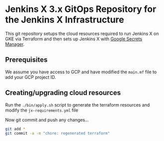 # Jenkins X 3.x GitOps Repository for the Jenkins X Infrastructure

This git repository setups the cloud resources required to run Jenkins X on GKE via Terraform and then sets up Jenkins X with [Google Secrets Manager](https://cloud.google.com/secret-manager).


## Prerequisites

We assume you have access to GCP and have modified the `main.mf` file to add your GCP project ID.

## Creating/upgrading cloud resources

Run the `./bin/apply.sh` script to generate the terraform resources and modify the `jx-requirements.yml` file

Now git commit and push any changes...

```bash 
git add *
git commit -a -m "chore: regenerated terraform"
```
